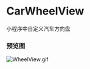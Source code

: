 # CarWheelView
小程序中自定义汽车方向盘
### 预览图

![WheelView.gif](https://upload-images.jianshu.io/upload_images/3884117-fc3676de4bfd67ba.gif?imageMogr2/auto-orient/strip)
